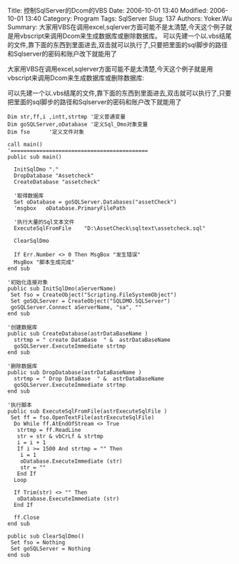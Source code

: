 ﻿Title: 控制SqlServer的Dcom的VBS
Date: 2006-10-01 13:40
Modified: 2006-10-01 13:40
Category: Program
Tags: SqlServer
Slug: 137
Authors: Yoker.Wu
Summary: 
    大家用VBS在调用excel,sqlerver方面可能不是太清楚,今天这个例子就是用vbscript来调用Dcom来生成数据库或删除数据库。
    可以先建一个以.vbs结尾的文件,靠下面的东西到里面进去,双击就可以执行了,只要把里面的sql脚步的路径和Sqlserver的密码和账户改下就能用了


大家用VBS在调用excel,sqlerver方面可能不是太清楚,今天这个例子就是用vbscript来调用Dcom来生成数据库或删除数据库: 

可以先建一个以.vbs结尾的文件,靠下面的东西到里面进去,双击就可以执行了,只要把里面的sql脚步的路径和Sqlserver的密码和账户改下就能用了

```vbnet
Dim str,ff,i ,intt,strtmp '定义普通变量
Dim goSQLServer,oDatabase '定义Sql_Dmo对象变量
Dim fso      '定义文件对象

call main()
'===========================================
public sub main()

  InitSqlDmo "."
  DropDatabase "Assetcheck"
  CreateDatabase "assetcheck"

  '取得数据库
  Set oDatabase = goSQLServer.Databases("assetCheck")
  'msgbox   oDatabase.PrimaryFilePath

  '执行大量的Sql文本文件
  ExecuteSqlFromFile    "D:\AssetCheck\sqltext\assetcheck.sql"

  ClearSqlDmo

  If Err.Number <> 0 Then MsgBox "发生错误"
  MsgBox "脚本生成完成"
end sub

'初始化连接对象
public sub InitSqlDmo(aServerName)
 Set fso = CreateObject("Scripting.FileSystemObject")
 Set goSQLServer = CreateObject("SQLDMO.SQLServer")
 goSQLServer.Connect aServerName, "sa", ""
end sub

'创建数据库
public sub CreateDatabase(astrDataBaseName )
  strtmp = " create DataBase  " &  astrDataBaseName
  goSQLServer.ExecuteImmediate strtmp 
end sub

'删除数据库
public sub DropDatabase(astrDataBaseName )
  strtmp = " Drop DataBase  " &  astrDataBaseName
  goSQLServer.ExecuteImmediate strtmp 
end sub

'执行脚本
public sub ExecuteSqlFromFile(astrExecuteSqlFile )
 Set ff = fso.OpenTextFile(astrExecuteSqlFile)
  Do While ff.AtEndOfStream <> True
   strtmp = ff.ReadLine
   str = str & vbCrLf & strtmp
   i = i + 1
   If i >= 1500 And strtmp = "" Then
    i = 1
    oDatabase.ExecuteImmediate (str)
    str = ""
   End If
  Loop

  If Trim(str) <> "" Then
   oDatabase.ExecuteImmediate (str)
  End If

  ff.Close
end sub

public sub ClearSqlDmo()
 Set fso = Nothing
 Set goSQLServer = Nothing
end sub
```
